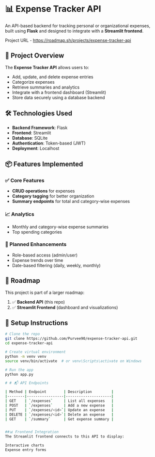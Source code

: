 # 📊 Expense Tracker API

An API-based backend for tracking personal or organizational expenses, built using **Flask** and designed to integrate with a **Streamlit frontend**. 

Project URL - https://roadmap.sh/projects/expense-tracker-api

## 🚀 Project Overview

The **Expense Tracker API** allows users to:
- Add, update, and delete expense entries
- Categorize expenses
- Retrieve summaries and analytics
- Integrate with a frontend dashboard (Streamlit)
- Store data securely using a database backend

## 🛠️ Technologies Used

- **Backend Framework**: Flask  
- **Frontend**: Streamlit 
- **Database**: SQLite 
- **Authentication**: Token-based (JWT)  
- **Deployment**: Localhost

## 📦 Features Implemented

### ✅ Core Features
- **CRUD operations** for expenses
- **Category tagging** for better organization
- **Summary endpoints** for total and category-wise expenses

### 📈 Analytics
- Monthly and category-wise expense summaries
- Top spending categories

### 🔐 Planned Enhancements
- Role-based access (admin/user)
- Expense trends over time
- Date-based filtering (daily, weekly, monthly)

## 🧭 Roadmap

This project is part of a larger roadmap:
1. ✅ **Backend API** (this repo)
2. ✅ **Streamlit Frontend** (dashboard and visualizations)

## 📌 Setup Instructions

```bash
# Clone the repo
git clone https://github.com/Purvee90/expense-tracker-api.git
cd expense-tracker-api

# Create virtual environment
python -m venv venv
source venv/bin/activate  # or venv\Scripts\activate on Windows

# Run the app
python app.py

# # 📬 API Endpoints

| Method | Endpoint        | Description         |
|--------|-----------------|---------------------|
| GET    | `/expenses`     | List all expenses   |
| POST   | `/expenses`     | Add a new expense   |
| PUT    | `/expenses/<id>`| Update an expense   |
| DELETE | `/expenses/<id>`| Delete an expense   |
| GET    | `/summary`      | Get expense summary |


##📊 Frontend Integration
The Streamlit frontend connects to this API to display:

Interactive charts
Expense entry forms



